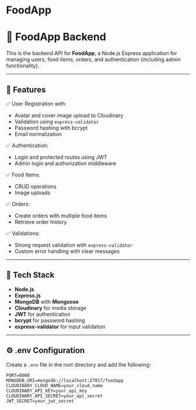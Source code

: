 # FoodApp



# 🍔 FoodApp Backend

This is the backend API for **FoodApp**, a Node.js Express application for managing users, food items, orders, and authentication (including admin functionality).

---

## 🚀 Features

✅ User Registration with:

- Avatar and cover image upload to Cloudinary
- Validation using `express-validator`
- Password hashing with bcrypt
- Email normalization

✅ Authentication:

- Login and protected routes using JWT
- Admin login and authorization middleware

✅ Food Items:

- CRUD operations
- Image uploads

✅ Orders:

- Create orders with multiple food items
- Retrieve order history

✅ Validations:

- Strong request validation with `express-validator`
- Custom error handling with clear messages

---

## 🧰 Tech Stack

- **Node.js**
- **Express.js**
- **MongoDB** with **Mongoose**
- **Cloudinary** for media storage
- **JWT** for authentication
- **bcrypt** for password hashing
- **express-validator** for input validation

---



## ⚙️ .env Configuration

Create a `.env` file in the root directory and add the following:

```env
PORT=8000
MONGODB_URI=mongodb://localhost:27017/foodapp
CLOUDINARY_CLOUD_NAME=your_cloud_name
CLOUDINARY_API_KEY=your_api_key
CLOUDINARY_API_SECRET=your_api_secret
JWT_SECRET=your_jwt_secret

